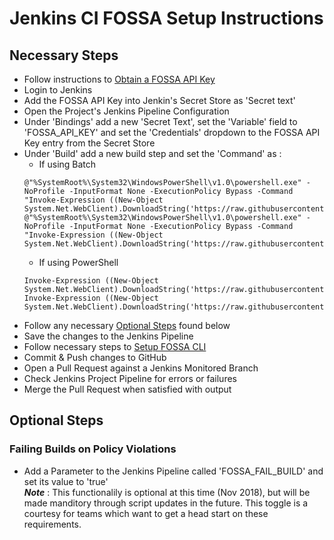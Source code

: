 # Jenkins CI FOSSA Setup Instructions

## Necessary Steps
  - Follow instructions to [Obtain a FOSSA API Key](/OBTAINING_API_KEY.md)
  - Login to Jenkins
  - Add the FOSSA API Key into Jenkin's Secret Store as 'Secret text'
  - Open the Project's Jenkins Pipeline Configuration
  - Under 'Bindings' add a new 'Secret Text', set the 'Variable' field to 'FOSSA_API_KEY' and set the 'Credentials' dropdown to the FOSSA API Key entry from the Secret Store
  - Under 'Build' add a new build step and set the 'Command' as :
    * If using Batch  
    ```
    @"%SystemRoot%\System32\WindowsPowerShell\v1.0\powershell.exe" -NoProfile -InputFormat None -ExecutionPolicy Bypass -Command "Invoke-Expression ((New-Object System.Net.WebClient).DownloadString('https://raw.githubusercontent.com/mdsol/fossa_ci_scripts/master/jenkins/fossa_install.ps1'))"
    @"%SystemRoot%\System32\WindowsPowerShell\v1.0\powershell.exe" -NoProfile -InputFormat None -ExecutionPolicy Bypass -Command "Invoke-Expression ((New-Object System.Net.WebClient).DownloadString('https://raw.githubusercontent.com/mdsol/fossa_ci_scripts/master/jenkins/fossa_run.ps1'))"
    ```
    * If using PowerShell  
    ```
    Invoke-Expression ((New-Object System.Net.WebClient).DownloadString('https://raw.githubusercontent.com/mdsol/fossa_ci_scripts/master/jenkins/fossa_install.ps1'))
    Invoke-Expression ((New-Object System.Net.WebClient).DownloadString('https://raw.githubusercontent.com/mdsol/fossa_ci_scripts/master/jenkins/fossa_run.ps1'))
    ```
  - Follow any necessary [Optional Steps](#optional-steps) found below
  - Save the changes to the Jenkins Pipeline
  - Follow necessary steps to [Setup FOSSA CLI](/FOSSA_CLI_SETUP.md)
  - Commit & Push changes to GitHub
  - Open a Pull Request against a Jenkins Monitored Branch
  - Check Jenkins Project Pipeline for errors or failures
  - Merge the Pull Request when satisfied with output

## Optional Steps

### Failing Builds on Policy Violations
  - Add a Parameter to the Jenkins Pipeline called 'FOSSA_FAIL_BUILD' and set its value to 'true'  
**_Note_** : This functionalily is optional at this time (Nov 2018), but will be made manditory through script updates in the future.  This toggle is a courtesy for teams which want to get a head start on these requirements.
